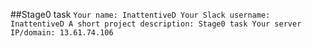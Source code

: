 ##Stage0 task
`
  Your name: InattentiveD
  Your Slack username: InattentiveD
  A short project description: Stage0 task
  Your server IP/domain: 13.61.74.106
`
